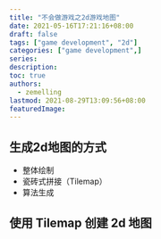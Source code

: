 ```yaml
---
title: "不会做游戏之2d游戏地图"
date: 2021-05-16T17:21:16+08:00
draft: false
tags: ["game development", "2d"]
categories: ["game development",]
series:
description:
toc: true
authors:
  - zemelling
lastmod: 2021-08-29T13:09:56+08:00
featuredImage:
---
```


## 生成2d地图的方式

* 整体绘制
* 瓷砖式拼接（Tilemap）
* 算法生成

## 使用 Tilemap 创建 2d 地图
